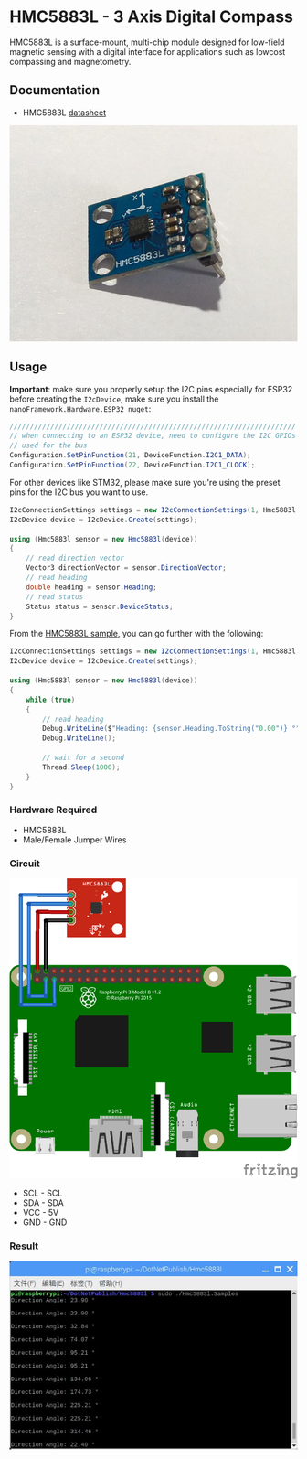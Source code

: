 # HMC5883L - 3 Axis Digital Compass

HMC5883L is a surface-mount, multi-chip module designed for low-field magnetic sensing with a digital interface for applications such as lowcost compassing and magnetometry.

## Documentation

- HMC5883L [datasheet](https://cdn.datasheetspdf.com/pdf-down/H/M/C/HMC5883L-Honeywell.pdf)

![sensor](sensor.jpg)

## Usage

**Important**: make sure you properly setup the I2C pins especially for ESP32 before creating the `I2cDevice`, make sure you install the `nanoFramework.Hardware.ESP32 nuget`:

```csharp
//////////////////////////////////////////////////////////////////////
// when connecting to an ESP32 device, need to configure the I2C GPIOs
// used for the bus
Configuration.SetPinFunction(21, DeviceFunction.I2C1_DATA);
Configuration.SetPinFunction(22, DeviceFunction.I2C1_CLOCK);
```

For other devices like STM32, please make sure you're using the preset pins for the I2C bus you want to use.

```csharp
I2cConnectionSettings settings = new I2cConnectionSettings(1, Hmc5883l.DefaultI2cAddress);
I2cDevice device = I2cDevice.Create(settings);

using (Hmc5883l sensor = new Hmc5883l(device))
{
    // read direction vector
    Vector3 directionVector = sensor.DirectionVector;
    // read heading
    double heading = sensor.Heading;
    // read status
    Status status = sensor.DeviceStatus;
}

```

From the [HMC5883L sample](https://github.com/dotnet/iot/tree/main/src/devices/Hmc5883l/samples), you can go further with the following:

```csharp
I2cConnectionSettings settings = new I2cConnectionSettings(1, Hmc5883l.DefaultI2cAddress);
I2cDevice device = I2cDevice.Create(settings);

using (Hmc5883l sensor = new Hmc5883l(device))
{
    while (true)
    {
        // read heading
        Debug.WriteLine($"Heading: {sensor.Heading.ToString("0.00")} °");
        Debug.WriteLine();

        // wait for a second
        Thread.Sleep(1000);
    }
}
```

### Hardware Required

- HMC5883L
- Male/Female Jumper Wires

### Circuit

![circuit](./HMC5883L_circuit_bb.png)

- SCL - SCL
- SDA - SDA
- VCC - 5V
- GND - GND

### Result

![running result](./RunningResult.jpg)
